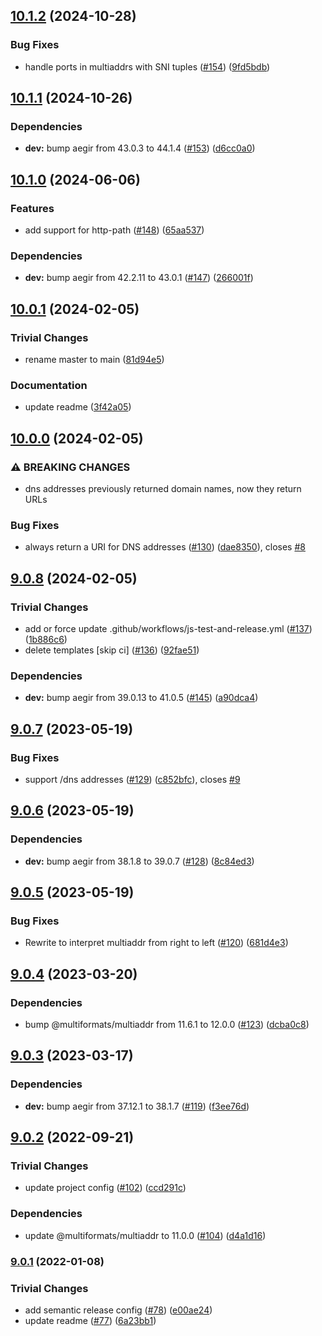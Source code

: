 ## [10.1.2](https://github.com/multiformats/js-multiaddr-to-uri/compare/v10.1.1...v10.1.2) (2024-10-28)

### Bug Fixes

* handle ports in multiaddrs with SNI tuples ([#154](https://github.com/multiformats/js-multiaddr-to-uri/issues/154)) ([9fd5bdb](https://github.com/multiformats/js-multiaddr-to-uri/commit/9fd5bdbd74f63e61109fe7183bf75f8c69aa357a))

## [10.1.1](https://github.com/multiformats/js-multiaddr-to-uri/compare/v10.1.0...v10.1.1) (2024-10-26)

### Dependencies

* **dev:** bump aegir from 43.0.3 to 44.1.4 ([#153](https://github.com/multiformats/js-multiaddr-to-uri/issues/153)) ([d6cc0a0](https://github.com/multiformats/js-multiaddr-to-uri/commit/d6cc0a0ac4d172b4fcdba842b4cf28baeab60785))

## [10.1.0](https://github.com/multiformats/js-multiaddr-to-uri/compare/v10.0.1...v10.1.0) (2024-06-06)


### Features

* add support for http-path ([#148](https://github.com/multiformats/js-multiaddr-to-uri/issues/148)) ([65aa537](https://github.com/multiformats/js-multiaddr-to-uri/commit/65aa5376e45cdec80e4bcc8008cb9c63abd1db25))


### Dependencies

* **dev:** bump aegir from 42.2.11 to 43.0.1 ([#147](https://github.com/multiformats/js-multiaddr-to-uri/issues/147)) ([266001f](https://github.com/multiformats/js-multiaddr-to-uri/commit/266001f8f6e56a542eb7225f1fb95b48199aeebf))

## [10.0.1](https://github.com/multiformats/js-multiaddr-to-uri/compare/v10.0.0...v10.0.1) (2024-02-05)


### Trivial Changes

* rename master to main ([81d94e5](https://github.com/multiformats/js-multiaddr-to-uri/commit/81d94e52582ecaeeab5513ffa68ad305f9e73b47))


### Documentation

* update readme ([3f42a05](https://github.com/multiformats/js-multiaddr-to-uri/commit/3f42a05e56fa7062dbee777bec00fb5ee136b2e5))

## [10.0.0](https://github.com/multiformats/js-multiaddr-to-uri/compare/v9.0.8...v10.0.0) (2024-02-05)


### ⚠ BREAKING CHANGES

* dns addresses previously returned domain names, now they return URLs

### Bug Fixes

* always return a URI for DNS addresses ([#130](https://github.com/multiformats/js-multiaddr-to-uri/issues/130)) ([dae8350](https://github.com/multiformats/js-multiaddr-to-uri/commit/dae835053d4e9e0f4ce4dab57e98b4d996999653)), closes [#8](https://github.com/multiformats/js-multiaddr-to-uri/issues/8)

## [9.0.8](https://github.com/multiformats/js-multiaddr-to-uri/compare/v9.0.7...v9.0.8) (2024-02-05)


### Trivial Changes

* add or force update .github/workflows/js-test-and-release.yml ([#137](https://github.com/multiformats/js-multiaddr-to-uri/issues/137)) ([1b886c6](https://github.com/multiformats/js-multiaddr-to-uri/commit/1b886c6d05105fbb8311a5d8fd0c2fc54bc8d911))
* delete templates [skip ci] ([#136](https://github.com/multiformats/js-multiaddr-to-uri/issues/136)) ([92fae51](https://github.com/multiformats/js-multiaddr-to-uri/commit/92fae51fe27f86a10ef5a0e013366f97715b30d5))


### Dependencies

* **dev:** bump aegir from 39.0.13 to 41.0.5 ([#145](https://github.com/multiformats/js-multiaddr-to-uri/issues/145)) ([a90dca4](https://github.com/multiformats/js-multiaddr-to-uri/commit/a90dca4b412ef38eca54bf58bf727eeb357a83ed))

## [9.0.7](https://github.com/multiformats/js-multiaddr-to-uri/compare/v9.0.6...v9.0.7) (2023-05-19)


### Bug Fixes

* support /dns addresses ([#129](https://github.com/multiformats/js-multiaddr-to-uri/issues/129)) ([c852bfc](https://github.com/multiformats/js-multiaddr-to-uri/commit/c852bfca681112246483a8c98d46ad1d1384ba1c)), closes [#9](https://github.com/multiformats/js-multiaddr-to-uri/issues/9)

## [9.0.6](https://github.com/multiformats/js-multiaddr-to-uri/compare/v9.0.5...v9.0.6) (2023-05-19)


### Dependencies

* **dev:** bump aegir from 38.1.8 to 39.0.7 ([#128](https://github.com/multiformats/js-multiaddr-to-uri/issues/128)) ([8c84ed3](https://github.com/multiformats/js-multiaddr-to-uri/commit/8c84ed3d89f1116eccc6f6044f0ee6ea75c6ae00))

## [9.0.5](https://github.com/multiformats/js-multiaddr-to-uri/compare/v9.0.4...v9.0.5) (2023-05-19)


### Bug Fixes

* Rewrite to interpret multiaddr from right to left ([#120](https://github.com/multiformats/js-multiaddr-to-uri/issues/120)) ([681d4e3](https://github.com/multiformats/js-multiaddr-to-uri/commit/681d4e3f07b7e721e3a2eccc9905e76110f4dfbb))

## [9.0.4](https://github.com/multiformats/js-multiaddr-to-uri/compare/v9.0.3...v9.0.4) (2023-03-20)


### Dependencies

* bump @multiformats/multiaddr from 11.6.1 to 12.0.0 ([#123](https://github.com/multiformats/js-multiaddr-to-uri/issues/123)) ([dcba0c8](https://github.com/multiformats/js-multiaddr-to-uri/commit/dcba0c8f4bc1079fbb138f79d88b891d3976de75))

## [9.0.3](https://github.com/multiformats/js-multiaddr-to-uri/compare/v9.0.2...v9.0.3) (2023-03-17)


### Dependencies

* **dev:** bump aegir from 37.12.1 to 38.1.7 ([#119](https://github.com/multiformats/js-multiaddr-to-uri/issues/119)) ([f3ee76d](https://github.com/multiformats/js-multiaddr-to-uri/commit/f3ee76d2602bc84af1ce0ec179ff67ceb03376e8))

## [9.0.2](https://github.com/multiformats/js-multiaddr-to-uri/compare/v9.0.1...v9.0.2) (2022-09-21)


### Trivial Changes

* update project config ([#102](https://github.com/multiformats/js-multiaddr-to-uri/issues/102)) ([ccd291c](https://github.com/multiformats/js-multiaddr-to-uri/commit/ccd291ce522a0ddbacd2ff64dc8ffcdab2156358))


### Dependencies

* update @multiformats/multiaddr to 11.0.0 ([#104](https://github.com/multiformats/js-multiaddr-to-uri/issues/104)) ([d4a1d16](https://github.com/multiformats/js-multiaddr-to-uri/commit/d4a1d163ab92704c216a2ae5b764c2e6e303bcea))

### [9.0.1](https://github.com/multiformats/js-multiaddr-to-uri/compare/v9.0.0...v9.0.1) (2022-01-08)


### Trivial Changes

* add semantic release config ([#78](https://github.com/multiformats/js-multiaddr-to-uri/issues/78)) ([e00ae24](https://github.com/multiformats/js-multiaddr-to-uri/commit/e00ae2450b5ead66c5331e7be35144537533a0c7))
* update readme ([#77](https://github.com/multiformats/js-multiaddr-to-uri/issues/77)) ([6a23bb1](https://github.com/multiformats/js-multiaddr-to-uri/commit/6a23bb11df228abb08188c443c7677ee5c679953))
